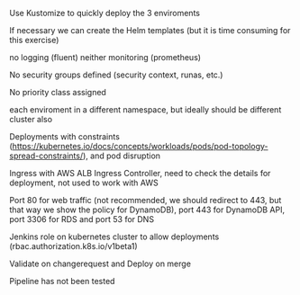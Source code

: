 


Use Kustomize to quickly deploy the 3 enviroments

If necessary we can create the Helm templates (but it is time consuming for this exercise)

no logging (fluent) neither monitoring (prometheus)

No security groups defined (security context, runas, etc.)

No priority class assigned

each enviroment in a different namespace, but ideally should be different cluster also

Deployments with constraints (https://kubernetes.io/docs/concepts/workloads/pods/pod-topology-spread-constraints/), and pod disruption 

Ingress with AWS ALB Ingress Controller, need to check the details for deployment, not used to work with AWS

Port 80 for web traffic (not recommended, we should redirect to 443, but that way we show the policy for DynamoDB), port 443 for DynamoDB API, port 3306 for RDS and port 53 for DNS




Jenkins role on kubernetes cluster to allow deployments (rbac.authorization.k8s.io/v1beta1)

Validate on changerequest and Deploy on merge

Pipeline has not been tested
